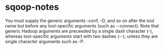 # sqoop-notes

You must supply the generic arguments -conf, -D, and so on after the tool name but before any tool-specific arguments (such as --connect). Note that generic Hadoop arguments are preceeded by a single dash character (-), whereas tool-specific arguments start with two dashes (--), unless they are single character arguments such as -P.
